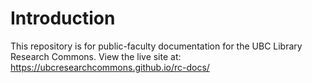 # Introduction

This repository is for public-faculty documentation for the UBC Library Research Commons. View the live site at: https://ubcresearchcommons.github.io/rc-docs/
